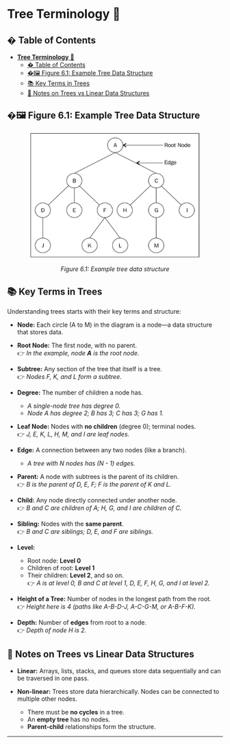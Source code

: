 #  **Tree Terminology** 🌳

## � Table of Contents
- [**Tree Terminology** 🌳](#tree-terminology-)
  - [� Table of Contents](#-table-of-contents)
  - [�🖼️ Figure 6.1: Example Tree Data Structure](#️-figure-61-example-tree-data-structure)
  - [📚 Key Terms in Trees](#-key-terms-in-trees)
  - [📝 Notes on Trees vs Linear Data Structures](#-notes-on-trees-vs-linear-data-structures)

## �🖼️ Figure 6.1: Example Tree Data Structure

<div align="center">
  <img src="./images/01.jpg" alt="" width="400px"/>

*Figure 6.1: Example tree data structure*

</div>


## 📚 Key Terms in Trees

Understanding trees starts with their key terms and structure:

* **Node:**
  Each circle (A to M) in the diagram is a node—a data structure that stores data.

* **Root Node:**
  The first node, with no parent. </br>
  👉 *In the example, node **A** is the root node.*

* **Subtree:**
  Any section of the tree that itself is a tree. </br>
  👉 *Nodes F, K, and L form a subtree.*

* **Degree:**
  The number of children a node has.

  * *A single-node tree has degree 0.*
  * *Node A has degree 2; B has 3; C has 3; G has 1.*

* **Leaf Node:**
  Nodes with **no children** (degree 0); terminal nodes. </br>
  👉 *J, E, K, L, H, M, and I are leaf nodes.*

* **Edge:**
  A connection between any two nodes (like a branch).
  * *A tree with N nodes has (N - 1) edges.*

* **Parent:**
  A node with subtrees is the parent of its children. </br>
  👉 *B is the parent of D, E, F; F is the parent of K and L.*

* **Child:**
  Any node directly connected under another node. </br>
  👉 *B and C are children of A; H, G, and I are children of C.*

* **Sibling:**
  Nodes with the **same parent**. </br>
  👉 *B and C are siblings; D, E, and F are siblings.*

* **Level:**

  * Root node: **Level 0**
  * Children of root: **Level 1**
  * Their children: **Level 2**, and so on. </br>
    👉 *A is at level 0, B and C at level 1, D, E, F, H, G, and I at level 2.*

* **Height of a Tree:**
  Number of nodes in the longest path from the root. </br>
  👉 *Height here is 4 (paths like A-B-D-J, A-C-G-M, or A-B-F-K).*

* **Depth:**
  Number of **edges** from root to a node. </br>
  👉 *Depth of node H is 2.*

## 📝 Notes on Trees vs Linear Data Structures

* **Linear:** Arrays, lists, stacks, and queues store data sequentially and can be traversed in one pass.
* **Non-linear:** Trees store data hierarchically. Nodes can be connected to multiple other nodes.

  * There must be **no cycles** in a tree.
  * An **empty tree** has no nodes.
  * **Parent-child** relationships form the structure.

---


